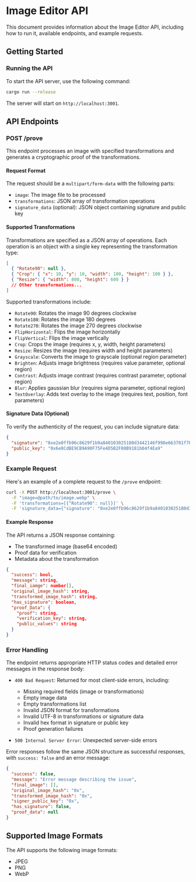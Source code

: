 # Image Editor API

This document provides information about the Image Editor API, including how to run it, available endpoints, and example requests.

## Getting Started

### Running the API

To start the API server, use the following command:

```bash
cargo run --release
```

The server will start on `http://localhost:3001`.

## API Endpoints

### POST /prove

This endpoint processes an image with specified transformations and generates a cryptographic proof of the transformations.

#### Request Format

The request should be a `multipart/form-data` with the following parts:

- `image`: The image file to be processed
- `transformations`: JSON array of transformation operations
- `signature_data` (optional): JSON object containing signature and public key

#### Supported Transformations

Transformations are specified as a JSON array of operations. Each operation is an object with a single key representing the transformation type:

```json
[
  { "Rotate90": null },
  { "Crop": { "x": 10, "y": 10, "width": 100, "height": 100 } },
  { "Resize": { "width": 800, "height": 600 } }
  // Other transformations...
]
```

Supported transformations include:
- `Rotate90`: Rotates the image 90 degrees clockwise
- `Rotate180`: Rotates the image 180 degrees
- `Rotate270`: Rotates the image 270 degrees clockwise
- `FlipHorizontal`: Flips the image horizontally
- `FlipVertical`: Flips the image vertically
- `Crop`: Crops the image (requires x, y, width, height parameters)
- `Resize`: Resizes the image (requires width and height parameters)
- `Grayscale`: Converts the image to grayscale (optional region parameter)
- `Brighten`: Adjusts image brightness (requires value parameter, optional region)
- `Contrast`: Adjusts image contrast (requires contrast parameter, optional region)
- `Blur`: Applies gaussian blur (requires sigma parameter, optional region)
- `TextOverlay`: Adds text overlay to the image (requires text, position, font parameters)

#### Signature Data (Optional)

To verify the authenticity of the request, you can include signature data:

```json
{
  "signature": "0xe2e0ffb96c8629f1b9a840103025180d3442146f998e663701f7b153bdfcd7511f3474c9b9ee162b2cd7492db8d68af60e3f12ee06144681747dcbb6cd4916bf1b",
  "public_key": "0x6e8CdBE9CB9A90F75Fe4D5B2F08B9181b04f4Ea9"
}
```

### Example Request

Here's an example of a complete request to the `/prove` endpoint:

```bash
curl -X POST http://localhost:3001/prove \
  -F "image=@path/to/image.webp" \
  -F 'transformations=[{"Rotate90": null}]' \
  -F 'signature_data={"signature": "0xe2e0ffb96c8629f1b9a840103025180d3442146f998e663701f7b153bdfcd7511f3474c9b9ee162b2cd7492db8d68af60e3f12ee06144681747dcbb6cd4916bf1b", "public_key": "0x6e8CdBE9CB9A90F75Fe4D5B2F08B9181b04f4Ea9"}'
```

#### Example Response

The API returns a JSON response containing:

- The transformed image (base64 encoded)
- Proof data for verification
- Metadata about the transformation

```json
{
  "success": bool,
  "message": string,
  "final_iamge": number[],
  "original_image_hash": string,
  "transformed_image_hash": string,
  "has_signature": boolean,
  "proof_Data": {
    "proof": string,
    "verification_key": string,
    "public_values": string
  }
}
```

### Error Handling

The endpoint returns appropriate HTTP status codes and detailed error messages in the response body:

- `400 Bad Request`: Returned for most client-side errors, including:
  - Missing required fields (image or transformations)
  - Empty image data
  - Empty transformations list
  - Invalid JSON format for transformations
  - Invalid UTF-8 in transformations or signature data
  - Invalid hex format in signature or public key
  - Proof generation failures

- `500 Internal Server Error`: Unexpected server-side errors

Error responses follow the same JSON structure as successful responses, with `success: false` and an error message:

```json
{
  "success": false,
  "message": "Error message describing the issue",
  "final_image": [],
  "original_image_hash": "0x",
  "transformed_image_hash": "0x",
  "signer_public_key": "0x",
  "has_signature": false,
  "proof_data": null
}
```

## Supported Image Formats

The API supports the following image formats:
- JPEG
- PNG
- WebP
